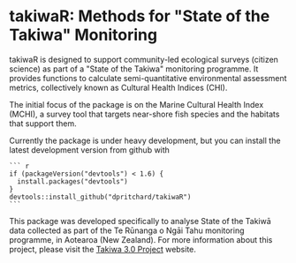 # takiwaR: Methods for "State of the Takiwa" Monitoring

takiwaR is designed to support community-led ecological surveys (citizen science) as part of a "State of the Takiwa" monitoring programme. It provides functions to calculate semi-quantitative environmental assessment metrics, collectively known as Cultural Health Indices (CHI). 

The initial focus of the package is on the Marine Cultural Health Index (MCHI), a survey tool that targets near-shore fish species and the habitats that support them. 

Currently the package is under heavy development, but you can install the latest development version from github with

    ``` r
    if (packageVersion("devtools") < 1.6) {
      install.packages("devtools")
    }
    devtools::install_github("dpritchard/takiwaR")
    ```

This package was developed specifically to analyse State of the Takiwā data collected as part of the Te Rūnanga o Ngāi Tahu monitoring programme, in Aotearoa (New Zealand). For more information about this project, please visit the [Takiwa 3.0 Project][takiwa3] website.

[takiwa3]: http://www.takiwa.org.nz